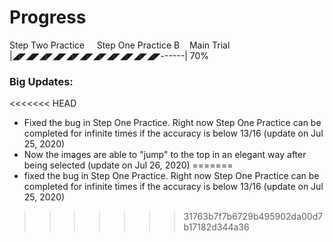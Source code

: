 # Progress
Step Two Practice &nbsp; &nbsp; Step One Practice B&nbsp; &nbsp; Main Trial\
|◢◤◢◤◢◤◢◤◢◤◢◤◢◤◢◤◢◤◢◤◢◤------| 70%

### Big Updates:
<<<<<<< HEAD
* Fixed the bug in Step One Practice. Right now Step One Practice can be completed for infinite times if the accuracy is below 13/16 (update on Jul 25, 2020)
* Now the images are able to "jump" to the top in an elegant way after being selected (update on Jul 26, 2020)
=======
* fixed the bug in Step One Practice. Right now Step One Practice can be completed for infinite times if the accuracy is below 13/16 (update on Jul 25, 2020)
>>>>>>> 31763b7f7b6729b495902da00d7b17182d344a36
